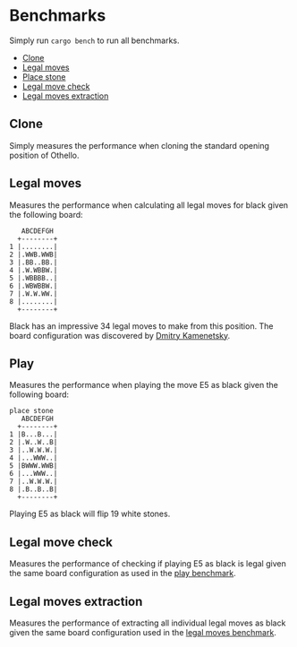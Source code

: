 # Benchmarks

Simply run `cargo bench` to run all benchmarks.

- [Clone](#clone)
- [Legal moves](#legal-moves)
- [Place stone](#place-stone)
- [Legal move check](#legal-move-check)
- [Legal moves extraction](#legal-moves-extraction)

## Clone

Simply measures the performance when cloning the standard opening position of Othello.

## Legal moves

Measures the performance when calculating all legal moves for black given the following board:
```
   ABCDEFGH
  +--------+
1 |........|
2 |.WWB.WWB|
3 |.BB..BB.|
4 |.W.WBBW.|
5 |.WBBBB..|
6 |.WBWBBW.|
7 |.W.W.WW.|
8 |........|
  +--------+
```

Black has an impressive 34 legal moves to make from this position. The board configuration was discovered by [Dmitry Kamenetsky](https://puzzling.stackexchange.com/a/102017).

## Play

Measures the performance when playing the move E5 as black given the following board:

```
place stone
   ABCDEFGH
  +--------+
1 |B...B...|
2 |.W..W..B|
3 |..W.W.W.|
4 |...WWW..|
5 |BWWW.WWB|
6 |...WWW..|
7 |..W.W.W.|
8 |.B..B..B|
  +--------+
```

Playing E5 as black will flip 19 white stones.

## Legal move check

Measures the performance of checking if playing E5 as black is legal given the same board configuration as used in the [play benchmark](#play).

## Legal moves extraction

Measures the performance of extracting all individual legal moves as black given the same board configuration used in the [legal moves benchmark](#legal-moves).
